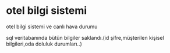 # otel bilgi sistemi
 otel bilgi sistemi ve canlı hava durumu
 
 sql veritabanında bütün bilgiler saklandı.(id şifre,müşterilen kişisel bilgileri,oda doluluk durumları..)
